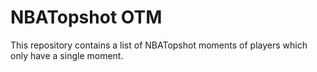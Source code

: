 # NBATopshot OTM 
This repository contains a list of NBATopshot moments of players which only have a single moment. 
